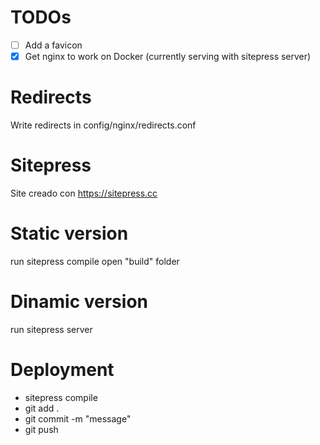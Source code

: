 # TODOs
- [ ] Add a favicon
- [X] Get nginx to work on Docker (currently serving with sitepress server)

# Redirects
Write redirects in config/nginx/redirects.conf

# Sitepress
Site creado con https://sitepress.cc

# Static version
run sitepress compile
open "build" folder

# Dinamic version
run sitepress server

# Deployment
- sitepress compile
- git add .
- git commit -m "message"
- git push

